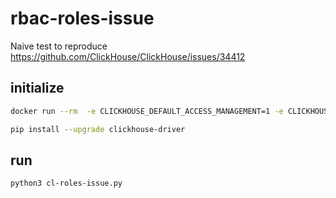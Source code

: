 # rbac-roles-issue

Naive test to reproduce https://github.com/ClickHouse/ClickHouse/issues/34412

## initialize

```bash
docker run --rm  -e CLICKHOUSE_DEFAULT_ACCESS_MANAGEMENT=1 -e CLICKHOUSE_PASSWORD=abc -p 9000:9000/tcp clickhouse/clickhouse-server:22.3.9

pip install --upgrade clickhouse-driver
```

## run

```bash
python3 cl-roles-issue.py
```
